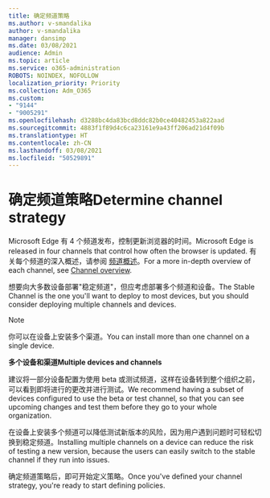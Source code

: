 ```yaml
---
title: 确定频道策略
ms.author: v-smandalika
author: v-smandalika
manager: dansimp
ms.date: 03/08/2021
audience: Admin
ms.topic: article
ms.service: o365-administration
ROBOTS: NOINDEX, NOFOLLOW
localization_priority: Priority
ms.collection: Adm_O365
ms.custom:
- "9144"
- "9005291"
ms.openlocfilehash: d3288bc4da83bcd8ddc82b0ce40482453a822aad
ms.sourcegitcommit: 4883f1f89d4c6ca23161e9a43ff206ad21d4f09b
ms.translationtype: HT
ms.contentlocale: zh-CN
ms.lasthandoff: 03/08/2021
ms.locfileid: "50529891"
---
```

# <a name="determine-channel-strategy"></a><span data-ttu-id="f7f64-102">确定频道策略</span><span class="sxs-lookup"><span data-stu-id="f7f64-102">Determine channel strategy</span></span>

<span data-ttu-id="f7f64-103">Microsoft Edge 有 4 个频道发布，控制更新浏览器的时间。</span><span class="sxs-lookup"><span data-stu-id="f7f64-103">Microsoft Edge is released in four channels that control how often the browser is updated.</span></span> <span data-ttu-id="f7f64-104">有关每个频道的深入概述，请参阅 [频道概述](https://docs.microsoft.com/DeployEdge/microsoft-edge-channels#channel-overview)。</span><span class="sxs-lookup"><span data-stu-id="f7f64-104">For a more in-depth overview of each channel, see [Channel overview](https://docs.microsoft.com/DeployEdge/microsoft-edge-channels#channel-overview).</span></span>

<span data-ttu-id="f7f64-105">想要向大多数设备部署"稳定频道"，但应考虑部署多个频道和设备。</span><span class="sxs-lookup"><span data-stu-id="f7f64-105">The Stable Channel is the one you'll want to deploy to most devices, but you should consider deploying multiple channels and devices.</span></span>

> [!NOTE]
> <span data-ttu-id="f7f64-106">你可以在设备上安装多个渠道。</span><span class="sxs-lookup"><span data-stu-id="f7f64-106">You can install more than one channel on a single device.</span></span>

<span data-ttu-id="f7f64-107">**多个设备和渠道**</span><span class="sxs-lookup"><span data-stu-id="f7f64-107">**Multiple devices and channels**</span></span>

<span data-ttu-id="f7f64-108">建议将一部分设备配置为使用 beta 或测试频道，这样在设备转到整个组织之前，可以看到即将进行的更改并进行测试。</span><span class="sxs-lookup"><span data-stu-id="f7f64-108">We recommend having a subset of devices configured to use the beta or test channel, so that you can see upcoming changes and test them before they go to your whole organization.</span></span>

<span data-ttu-id="f7f64-109">在设备上安装多个频道可以降低测试新版本的风险，因为用户遇到问题时可轻松切换到稳定频道。</span><span class="sxs-lookup"><span data-stu-id="f7f64-109">Installing multiple channels on a device can reduce the risk of testing a new version, because the users can easily switch to the stable channel if they run into issues.</span></span>

<span data-ttu-id="f7f64-110">确定频道策略后，即可开始定义策略。</span><span class="sxs-lookup"><span data-stu-id="f7f64-110">Once you've defined your channel strategy, you're ready to start defining policies.</span></span>

